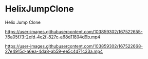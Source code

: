 # HelixJumpClone
Helix Jump Clone


https://user-images.githubusercontent.com/103859302/167522655-76a05f73-2efd-4e2f-827c-a68d11804d9b.mp4



https://user-images.githubusercontent.com/103859302/167522668-27e4915d-a6ea-4da8-ab59-ee5c4d71c33a.mp4

